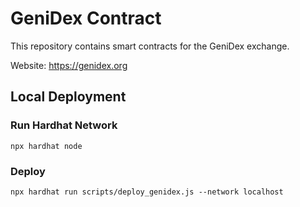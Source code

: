 # GeniDex Contract

This repository contains smart contracts for the GeniDex exchange.

Website: https://genidex.org

## Local Deployment

### Run Hardhat Network
```
npx hardhat node
```

### Deploy

```
npx hardhat run scripts/deploy_genidex.js --network localhost
```